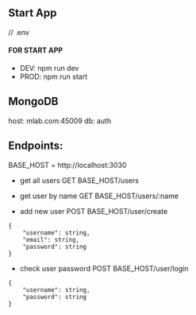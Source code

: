 ## Start App
// .env

#### FOR START APP
* DEV: npm run dev
* PROD: npm run start

## MongoDB
host: mlab.com:45009
db: auth

## Endpoints:
BASE_HOST = http://localhost:3030

* get all users
GET BASE_HOST/users

* get user by name
GET BASE_HOST/users/:name

* add new user
POST BASE_HOST/user/create
```
{
    "username": string,
    "email": string,
    "password": string
}
```

* check user password
POST BASE_HOST/user/login
```
{
    "username": string,
    "password": string
}
```
